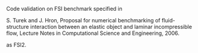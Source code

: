 Code validation on FSI benchmark specified in

S. Turek and J. Hron, Proposal for numerical benchmarking of fluid-structure 
interaction between an elastic object and laminar incompressible flow, 
Lecture Notes in Computational Science and Engineering, 2006.

as FSI2.
